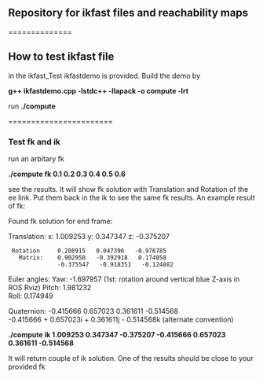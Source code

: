 ## Repository for ikfast files and reachability maps
==============

## How to test ikfast file

in the ikfast_Test ikfastdemo is provided. Build the demo by

**g++ ikfastdemo.cpp -lstdc++ -llapack -o compute -lrt**

run **./compute**

=======================
### Test fk and ik
run an arbitary fk

**./compute fk 0.1 0.2 0.3 0.4 0.5 0.6**

see the results. It will show fk solution with Translation and Rotation of the ee link. Put them back in the ik to see the same fk results. An example result of fk:

Found fk solution for end frame: 

  Translation:  x: 1.009253  y: 0.347347  z: -0.375207  

     Rotation     0.208915   0.047396   -0.976785  
       Matrix:    0.902950   -0.392918   0.174058  
                  -0.375547   -0.918351   -0.124882  

 Euler angles: 
       Yaw:   -1.697957    (1st: rotation around vertical blue Z-axis in ROS Rviz) 
       Pitch: 1.981232  
       Roll:  0.174949  

  Quaternion:  -0.415666   0.657023   0.361611   -0.514568   
               -0.415666 + 0.657023i + 0.361611j - 0.514568k   (alternate convention) 

**./compute ik 1.009253 0.347347 -0.375207 -0.415666 0.657023 0.361611 -0.514568**


It will return couple of ik solution. One of the results should be close to your provided fk





